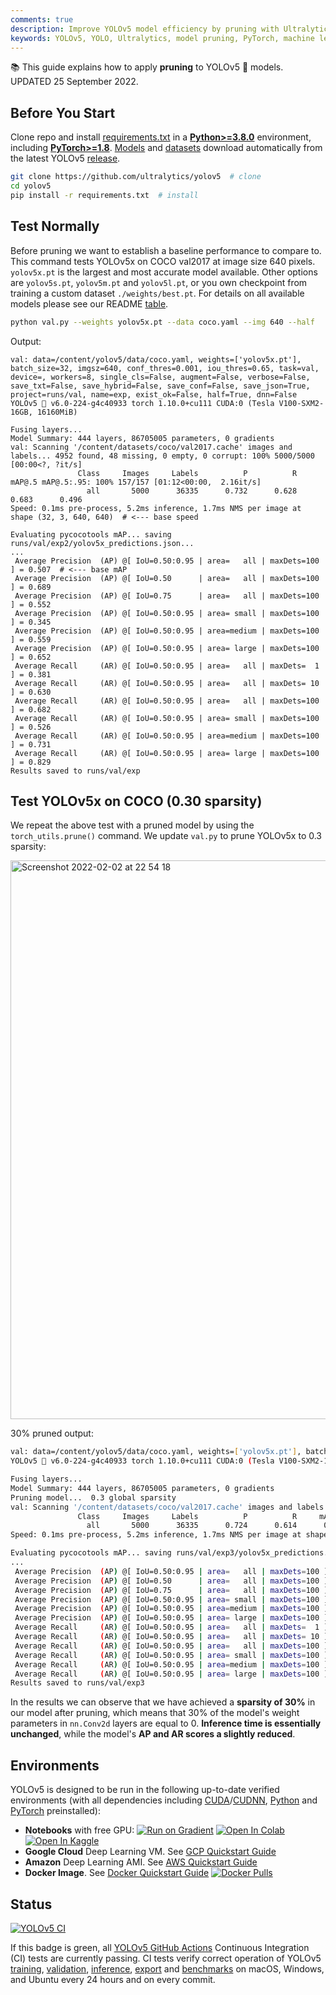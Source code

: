 ```yaml
---
comments: true
description: Improve YOLOv5 model efficiency by pruning with Ultralytics. Understand the process, conduct tests and view the impact on accuracy and sparsity. Test-maintained API environments.
keywords: YOLOv5, YOLO, Ultralytics, model pruning, PyTorch, machine learning, deep learning, computer vision, object detection
---
```


📚 This guide explains how to apply **pruning** to YOLOv5 🚀 models.
UPDATED 25 September 2022.

## Before You Start

Clone repo and install [requirements.txt](https://github.com/ultralytics/yolov5/blob/master/requirements.txt) in a [**Python>=3.8.0**](https://www.python.org/) environment, including [**PyTorch>=1.8**](https://pytorch.org/get-started/locally/). [Models](https://github.com/ultralytics/yolov5/tree/master/models) and [datasets](https://github.com/ultralytics/yolov5/tree/master/data) download automatically from the latest YOLOv5 [release](https://github.com/ultralytics/yolov5/releases).

```bash
git clone https://github.com/ultralytics/yolov5  # clone
cd yolov5
pip install -r requirements.txt  # install
```

## Test Normally

Before pruning we want to establish a baseline performance to compare to. This command tests YOLOv5x on COCO val2017 at image size 640 pixels. `yolov5x.pt` is the largest and most accurate model available. Other options are `yolov5s.pt`, `yolov5m.pt` and `yolov5l.pt`, or you own checkpoint from training a custom dataset `./weights/best.pt`. For details on all available models please see our README [table](https://github.com/ultralytics/yolov5#pretrained-checkpoints).

```bash
python val.py --weights yolov5x.pt --data coco.yaml --img 640 --half
```

Output:

```shell
val: data=/content/yolov5/data/coco.yaml, weights=['yolov5x.pt'], batch_size=32, imgsz=640, conf_thres=0.001, iou_thres=0.65, task=val, device=, workers=8, single_cls=False, augment=False, verbose=False, save_txt=False, save_hybrid=False, save_conf=False, save_json=True, project=runs/val, name=exp, exist_ok=False, half=True, dnn=False
YOLOv5 🚀 v6.0-224-g4c40933 torch 1.10.0+cu111 CUDA:0 (Tesla V100-SXM2-16GB, 16160MiB)

Fusing layers...
Model Summary: 444 layers, 86705005 parameters, 0 gradients
val: Scanning '/content/datasets/coco/val2017.cache' images and labels... 4952 found, 48 missing, 0 empty, 0 corrupt: 100% 5000/5000 [00:00<?, ?it/s]
               Class     Images     Labels          P          R     mAP@.5 mAP@.5:.95: 100% 157/157 [01:12<00:00,  2.16it/s]
                 all       5000      36335      0.732      0.628      0.683      0.496
Speed: 0.1ms pre-process, 5.2ms inference, 1.7ms NMS per image at shape (32, 3, 640, 640)  # <--- base speed

Evaluating pycocotools mAP... saving runs/val/exp2/yolov5x_predictions.json...
...
 Average Precision  (AP) @[ IoU=0.50:0.95 | area=   all | maxDets=100 ] = 0.507  # <--- base mAP
 Average Precision  (AP) @[ IoU=0.50      | area=   all | maxDets=100 ] = 0.689
 Average Precision  (AP) @[ IoU=0.75      | area=   all | maxDets=100 ] = 0.552
 Average Precision  (AP) @[ IoU=0.50:0.95 | area= small | maxDets=100 ] = 0.345
 Average Precision  (AP) @[ IoU=0.50:0.95 | area=medium | maxDets=100 ] = 0.559
 Average Precision  (AP) @[ IoU=0.50:0.95 | area= large | maxDets=100 ] = 0.652
 Average Recall     (AR) @[ IoU=0.50:0.95 | area=   all | maxDets=  1 ] = 0.381
 Average Recall     (AR) @[ IoU=0.50:0.95 | area=   all | maxDets= 10 ] = 0.630
 Average Recall     (AR) @[ IoU=0.50:0.95 | area=   all | maxDets=100 ] = 0.682
 Average Recall     (AR) @[ IoU=0.50:0.95 | area= small | maxDets=100 ] = 0.526
 Average Recall     (AR) @[ IoU=0.50:0.95 | area=medium | maxDets=100 ] = 0.731
 Average Recall     (AR) @[ IoU=0.50:0.95 | area= large | maxDets=100 ] = 0.829
Results saved to runs/val/exp
```

## Test YOLOv5x on COCO (0.30 sparsity)

We repeat the above test with a pruned model by using the `torch_utils.prune()` command. We update `val.py` to prune YOLOv5x to 0.3 sparsity:

<img width="894" alt="Screenshot 2022-02-02 at 22 54 18" src="https://user-images.githubusercontent.com/26833433/152243799-b0ac2777-b1a8-47b1-801a-2e4c93c06ead.png">

30% pruned output:

```bash
val: data=/content/yolov5/data/coco.yaml, weights=['yolov5x.pt'], batch_size=32, imgsz=640, conf_thres=0.001, iou_thres=0.65, task=val, device=, workers=8, single_cls=False, augment=False, verbose=False, save_txt=False, save_hybrid=False, save_conf=False, save_json=True, project=runs/val, name=exp, exist_ok=False, half=True, dnn=False
YOLOv5 🚀 v6.0-224-g4c40933 torch 1.10.0+cu111 CUDA:0 (Tesla V100-SXM2-16GB, 16160MiB)

Fusing layers...
Model Summary: 444 layers, 86705005 parameters, 0 gradients
Pruning model...  0.3 global sparsity
val: Scanning '/content/datasets/coco/val2017.cache' images and labels... 4952 found, 48 missing, 0 empty, 0 corrupt: 100% 5000/5000 [00:00<?, ?it/s]
               Class     Images     Labels          P          R     mAP@.5 mAP@.5:.95: 100% 157/157 [01:11<00:00,  2.19it/s]
                 all       5000      36335      0.724      0.614      0.671      0.478
Speed: 0.1ms pre-process, 5.2ms inference, 1.7ms NMS per image at shape (32, 3, 640, 640)  # <--- prune mAP

Evaluating pycocotools mAP... saving runs/val/exp3/yolov5x_predictions.json...
...
 Average Precision  (AP) @[ IoU=0.50:0.95 | area=   all | maxDets=100 ] = 0.489  # <--- prune mAP
 Average Precision  (AP) @[ IoU=0.50      | area=   all | maxDets=100 ] = 0.677
 Average Precision  (AP) @[ IoU=0.75      | area=   all | maxDets=100 ] = 0.537
 Average Precision  (AP) @[ IoU=0.50:0.95 | area= small | maxDets=100 ] = 0.334
 Average Precision  (AP) @[ IoU=0.50:0.95 | area=medium | maxDets=100 ] = 0.542
 Average Precision  (AP) @[ IoU=0.50:0.95 | area= large | maxDets=100 ] = 0.635
 Average Recall     (AR) @[ IoU=0.50:0.95 | area=   all | maxDets=  1 ] = 0.370
 Average Recall     (AR) @[ IoU=0.50:0.95 | area=   all | maxDets= 10 ] = 0.612
 Average Recall     (AR) @[ IoU=0.50:0.95 | area=   all | maxDets=100 ] = 0.664
 Average Recall     (AR) @[ IoU=0.50:0.95 | area= small | maxDets=100 ] = 0.496
 Average Recall     (AR) @[ IoU=0.50:0.95 | area=medium | maxDets=100 ] = 0.722
 Average Recall     (AR) @[ IoU=0.50:0.95 | area= large | maxDets=100 ] = 0.803
Results saved to runs/val/exp3
```

In the results we can observe that we have achieved a **sparsity of 30%** in our model after pruning, which means that 30% of the model's weight parameters in `nn.Conv2d` layers are equal to 0. **Inference time is essentially unchanged**, while the model's **AP and AR scores a slightly reduced**.

## Environments

YOLOv5 is designed to be run in the following up-to-date verified environments (with all dependencies including [CUDA](https://developer.nvidia.com/cuda)/[CUDNN](https://developer.nvidia.com/cudnn), [Python](https://www.python.org/) and [PyTorch](https://pytorch.org/) preinstalled):

- **Notebooks** with free GPU: <a href="https://bit.ly/yolov5-paperspace-notebook"><img src="https://assets.paperspace.io/img/gradient-badge.svg" alt="Run on Gradient"></a> <a href="https://colab.research.google.com/github/ultralytics/yolov5/blob/master/tutorial.ipynb"><img src="https://colab.research.google.com/assets/colab-badge.svg" alt="Open In Colab"></a> <a href="https://www.kaggle.com/ultralytics/yolov5"><img src="https://kaggle.com/static/images/open-in-kaggle.svg" alt="Open In Kaggle"></a>
- **Google Cloud** Deep Learning VM. See [GCP Quickstart Guide](https://docs.ultralytics.com/yolov5/environments/google_cloud_quickstart_tutorial/)
- **Amazon** Deep Learning AMI. See [AWS Quickstart Guide](https://docs.ultralytics.com/yolov5/environments/aws_quickstart_tutorial/)
- **Docker Image**. See [Docker Quickstart Guide](https://docs.ultralytics.com/yolov5/environments/docker_image_quickstart_tutorial/) <a href="https://hub.docker.com/r/ultralytics/yolov5"><img src="https://img.shields.io/docker/pulls/ultralytics/yolov5?logo=docker" alt="Docker Pulls"></a>

## Status

<a href="https://github.com/ultralytics/yolov5/actions/workflows/ci-testing.yml"><img src="https://github.com/ultralytics/yolov5/actions/workflows/ci-testing.yml/badge.svg" alt="YOLOv5 CI"></a>

If this badge is green, all [YOLOv5 GitHub Actions](https://github.com/ultralytics/yolov5/actions) Continuous Integration (CI) tests are currently passing. CI tests verify correct operation of YOLOv5 [training](https://github.com/ultralytics/yolov5/blob/master/train.py), [validation](https://github.com/ultralytics/yolov5/blob/master/val.py), [inference](https://github.com/ultralytics/yolov5/blob/master/detect.py), [export](https://github.com/ultralytics/yolov5/blob/master/export.py) and [benchmarks](https://github.com/ultralytics/yolov5/blob/master/benchmarks.py) on macOS, Windows, and Ubuntu every 24 hours and on every commit.
